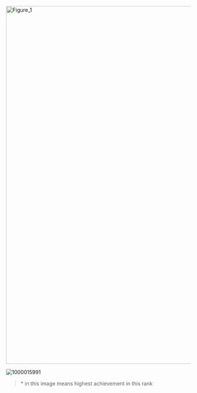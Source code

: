 <img width="1920" height="973" alt="Figure_1" src="https://github.com/user-attachments/assets/43913d76-da1f-460c-bcc2-edbc33b2e0aa" />

![1000015991](https://github.com/user-attachments/assets/78e9ef41-67db-45e0-b50d-5d255f14c49d)

> \* in this image means highest achievement in this rank
